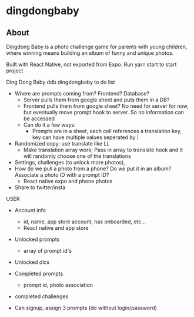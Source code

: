 # dingdongbaby

## About

Dingdong Baby is a photo challenge game for parents with young children, where winning means building an album of funny and unique photos.

Built with React Native, not exported from Expo. Run yarn start to start project

Ding Dong Baby ddb dingdongbaby to do list

- Where are prompts coming from? Frontend? Database?
  - Server pulls them from google sheet and puts them in a DB?
  - Frontend pulls them from google sheet? No need for server for now, but eventually move prompt hook to server. So no information can be accessed
  - Can do it a few ways:
    - Prompts are in a sheet, each cell references a translation key, key can have multiple values seperated by |
- Randomized copy; use translate like LL
  - Make translation array work; Pass in array to translate hook and it will randomly choose one of the translations
- Settings, challenges (to unlock more photos),
- How do we pull a photo from a phone? Do we put it in an album? Associate a photo ID with a prompt ID?
  - React native expo and phone photos
- Share to twitter/insta

USER

- Account info
  - id, name, app store account, has onboarded, etc...
  - React native and app store
- Unlocked prompts
  - array of prompt id's
- Unlocked dlcs
- Completed prompts
  - prompt id, photo association
- completed challenges

- Can signup, assign 3 prompts (do without login/password)
